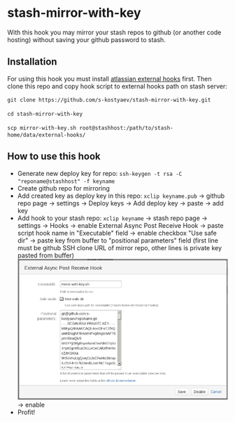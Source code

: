 stash-mirror-with-key
=====================
With this hook you may mirror your stash repos to github (or another
code hosting) without saving your github password to stash.

Installation
-------------

For using this hook you must install
[atlassian external hooks](https://github.com/ngsru/atlassian-external-hooks)
first.
Then clone this repo and copy hook script to external hooks path on
stash server:

    git clone https://github.com/s-kostyaev/stash-mirror-with-key.git

    cd stash-mirror-with-key

    scp mirror-with-key.sh root@stashhost:/path/to/stash-home/data/external-hooks/


How to use this hook
---------------------

* Generate new deploy key for repo: `ssh-keygen -t rsa -C "reponame@stashhost" -f keyname`
* Create github repo for mirroring
* Add created key as deploy key in this repo:
`xclip keyname.pub` -> github repo page -> settings -> Deploy keys ->
Add deploy key -> paste -> add key
* Add hook to your stash repo: `xclip keyname` -> stash repo page ->
settings -> Hooks -> enable External Async Post Receive Hook -> paste
script hook name in "Executable" field -> enable checkbox "Use safe
dir" -> paste key from buffer to "positional parameters" field (first
line must be github SSH clone URL of mirror repo, other lines is
private key pasted from buffer)
![hook options](https://raw.githubusercontent.com/s-kostyaev/stash-mirror-with-key/master/hook.png)
-> enable
* Profit!
